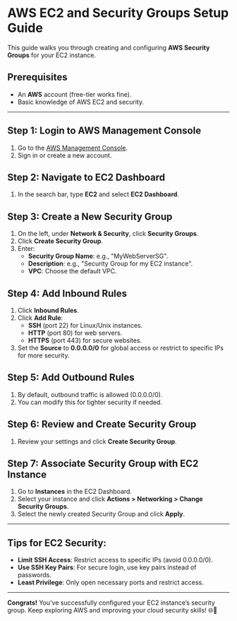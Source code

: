 
# AWS EC2 and Security Groups Setup Guide

This guide walks you through creating and configuring **AWS Security Groups** for your EC2 instance.

## Prerequisites
- An **AWS** account (free-tier works fine).
- Basic knowledge of AWS EC2 and security.

---

## Step 1: Login to AWS Management Console
1. Go to the [AWS Management Console](https://aws.amazon.com/).
2. Sign in or create a new account.

## Step 2: Navigate to EC2 Dashboard
1. In the search bar, type **EC2** and select **EC2 Dashboard**.

## Step 3: Create a New Security Group
1. On the left, under **Network & Security**, click **Security Groups**.
2. Click **Create Security Group**.
3. Enter:
   - **Security Group Name**: e.g., "MyWebServerSG".
   - **Description**: e.g., "Security Group for my EC2 instance".
   - **VPC**: Choose the default VPC.

## Step 4: Add Inbound Rules
1. Click **Inbound Rules**.
2. Click **Add Rule**:
   - **SSH** (port 22) for Linux/Unix instances.
   - **HTTP** (port 80) for web servers.
   - **HTTPS** (port 443) for secure websites.
3. Set the **Source** to **0.0.0.0/0** for global access or restrict to specific IPs for more security.

## Step 5: Add Outbound Rules
1. By default, outbound traffic is allowed (0.0.0.0/0).
2. You can modify this for tighter security if needed.

## Step 6: Review and Create Security Group
1. Review your settings and click **Create Security Group**.

## Step 7: Associate Security Group with EC2 Instance
1. Go to **Instances** in the EC2 Dashboard.
2. Select your instance and click **Actions > Networking > Change Security Groups**.
3. Select the newly created Security Group and click **Apply**.

---

## Tips for EC2 Security:
- **Limit SSH Access**: Restrict access to specific IPs (avoid 0.0.0.0/0).
- **Use SSH Key Pairs**: For secure login, use key pairs instead of passwords.
- **Least Privilege**: Only open necessary ports and restrict access.

---

**Congrats!** You’ve successfully configured your EC2 instance’s security group. Keep exploring AWS and improving your cloud security skills! 🌐🚀

